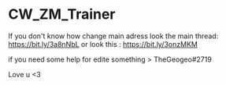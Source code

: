 # CW_ZM_Trainer

If you don't know how change main adress look the main thread: https://bit.ly/3a8nNbL
or look this : https://bit.ly/3onzMKM

if you need some help for edite something > TheGeogeo#2719

Love u <3

